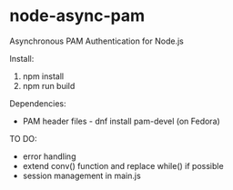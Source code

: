 # node-async-pam
Asynchronous PAM Authentication for Node.js

Install:
  1. npm install
  2. npm run build

Dependencies:
  - PAM header files - dnf install pam-devel (on Fedora)

TO DO:
  - error handling
  - extend conv() function and replace while() if possible
  - session management in main.js
